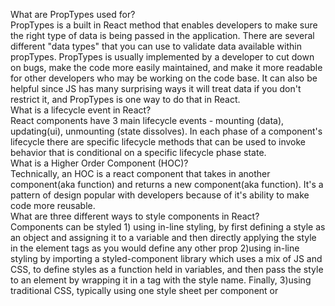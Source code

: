 
What are PropTypes used for?<br>
PropTypes is a built in React method that enables developers to make sure the right type of data is being passed in the application. There are several different "data types" that you can use to validate data available within propTypes. PropTypes is usually implemented by a developer to cut down on bugs, make the code more easily maintained, and make it more readable for other developers who may be working on the code base. It can also be helpful since JS has many surprising ways it will treat data if you don't restrict it, and PropTypes is one way to do that in React. 
<br>
What is a lifecycle event in React?<br>
React components have 3 main lifecycle events - mounting (data), updating(ui), unmounting (state dissolves). In each phase of a component's lifecycle there are specific lifecycle methods that can be used to invoke behavior that is conditional on a specific lifecycle phase state. <br>
What is a Higher Order Component (HOC)?<br>
Technically, an HOC is a react component that takes in another component(aka function) and returns a new component(aka function). It's a pattern of design popular with developers because of it's ability to make code more reusable. 
<br>
What are three different ways to style components in React?<br>
Components can be styled 1) using in-line styling, by first defining a style as an object and assigning it to a variable and then directly applying the style in the element tags as you would define any other prop 2)using in-line styling by importing a styled-component library which uses a mix of JS and CSS, to define styles as a function held in variables, and then pass the style to an element by wrapping it in a tag with the style name. Finally, 3)using traditional CSS, typically using one style sheet per component or 